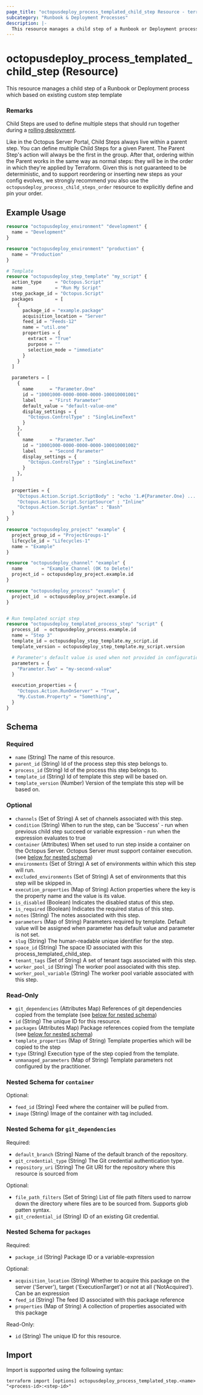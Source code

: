 ```yaml
---
page_title: "octopusdeploy_process_templated_child_step Resource - terraform-provider-octopusdeploy"
subcategory: "Runbook & Deployment Processes"
description: |-
  This resource manages a child step of a Runbook or Deployment process which based on existing custom step template
---
```


# octopusdeploy_process_templated_child_step (Resource)

This resource manages a child step of a Runbook or Deployment process which based on existing custom step template

### Remarks
Child Steps are used to define multiple steps that should run together during a [rolling deployment](https://oc.to/Rolling-Deployments).

Like in the Octopus Server Portal, Child Steps always live within a parent step. You can define multiple Child Steps for a given Parent. The Parent Step's action will always be the first in the group. After that, ordering within the Parent works in the same way as normal steps: they will be in the order in which they're applied by Terraform. Given this is not guaranteed to be deterministic, and to support reordering or inserting new steps as your config evolves, we strongly recommend you also use the `octopusdeploy_process_child_steps_order` resource to explicitly define and pin your order.

## Example Usage

```terraform
resource "octopusdeploy_environment" "development" {
  name = "Development"
}

resource "octopusdeploy_environment" "production" {
  name = "Production"
}

# Template
resource "octopusdeploy_step_template" "my_script" {
  action_type     = "Octopus.Script"
  name            = "Run My Script"
  step_package_id = "Octopus.Script"
  packages        = [
    {
      package_id = "example.package"
      acquisition_location = "Server"
      feed_id = "Feeds-12"
      name = "util.one"
      properties = {
        extract = "True"
        purpose = ""
        selection_mode = "immediate"
      }
    }
  ]

  parameters = [
    {
      name      = "Parameter.One"
      id = "10001000-0000-0000-0000-100010001001"
      label     = "First Parameter"
      default_value = "default-value-one"
      display_settings = {
        "Octopus.ControlType" : "SingleLineText"
      }
    },
    {
      name      = "Parameter.Two"
      id = "10001000-0000-0000-0000-100010001002"
      label     = "Second Parameter"
      display_settings = {
        "Octopus.ControlType" : "SingleLineText"
      }
    },
  ]
    
  properties = {
    "Octopus.Action.Script.ScriptBody" : "echo '1.#{Parameter.One} ... 2.#{Parameter.Two} ...'"
    "Octopus.Action.Script.ScriptSource" : "Inline"
    "Octopus.Action.Script.Syntax" : "Bash"
  }
}

resource "octopusdeploy_project" "example" {
  project_group_id = "ProjectGroups-1"
  lifecycle_id = "Lifecycles-1"
  name = "Example"
}

resource "octopusdeploy_channel" "example" {
  name       = "Example Channel (OK to Delete)"
  project_id = octopusdeploy_project.example.id
}

resource "octopusdeploy_process" "example" {
  project_id  = octopusdeploy_project.example.id
}


# Run templated script step
resource "octopusdeploy_templated_process_step" "script" {
  process_id  = octopusdeploy_process.example.id
  name = "Step 3"
  template_id = octopusdeploy_step_template.my_script.id
  template_version = octopusdeploy_step_template.my_script.version

  # Parameter's default value is used when not provided in configuration
  parameters = {
    "Parameter.Two" = "my-second-value"
  }

  execution_properties = {
    "Octopus.Action.RunOnServer" = "True",
    "My.Custom.Property" = "Something",
  }
}
```

<!-- schema generated by tfplugindocs -->
## Schema

### Required

- `name` (String) The name of this resource.
- `parent_id` (String) Id of the process step this step belongs to.
- `process_id` (String) Id of the process this step belongs to.
- `template_id` (String) Id of template this step will be based on.
- `template_version` (Number) Version of the template this step will be based on.

### Optional

- `channels` (Set of String) A set of channels associated with this step.
- `condition` (String) When to run the step, can be 'Success' - run when previous child step succeed or variable expression - run when the expression evaluates to true
- `container` (Attributes) When set used to run step inside a container on the Octopus Server. Octopus Server must support container execution. (see [below for nested schema](#nestedatt--container))
- `environments` (Set of String) A set of environments within which this step will run.
- `excluded_environments` (Set of String) A set of environments that this step will be skipped in.
- `execution_properties` (Map of String) Action properties where the key is the property name and the value is its value.
- `is_disabled` (Boolean) Indicates the disabled status of this step.
- `is_required` (Boolean) Indicates the required status of this step.
- `notes` (String) The notes associated with this step.
- `parameters` (Map of String) Parameters required by template. Default value will be assigned when parameter has default value and parameter is not set.
- `slug` (String) The human-readable unique identifier for the step.
- `space_id` (String) The space ID associated with this process_templated_child_step.
- `tenant_tags` (Set of String) A set of tenant tags associated with this step.
- `worker_pool_id` (String) The worker pool associated with this step.
- `worker_pool_variable` (String) The worker pool variable associated with this step.

### Read-Only

- `git_dependencies` (Attributes Map) References of git dependencies copied from the template (see [below for nested schema](#nestedatt--git_dependencies))
- `id` (String) The unique ID for this resource.
- `packages` (Attributes Map) Package references copied from the template (see [below for nested schema](#nestedatt--packages))
- `template_properties` (Map of String) Template properties which will be copied to the step
- `type` (String) Execution type of the step copied from the template.
- `unmanaged_parameters` (Map of String) Template parameters not configured by the practitioner.

<a id="nestedatt--container"></a>
### Nested Schema for `container`

Optional:

- `feed_id` (String) Feed where the container will be pulled from.
- `image` (String) Image of the container with tag included.


<a id="nestedatt--git_dependencies"></a>
### Nested Schema for `git_dependencies`

Required:

- `default_branch` (String) Name of the default branch of the repository.
- `git_credential_type` (String) The Git credential authentication type.
- `repository_uri` (String) The Git URI for the repository where this resource is sourced from

Optional:

- `file_path_filters` (Set of String) List of file path filters used to narrow down the directory where files are to be sourced from. Supports glob patten syntax.
- `git_credential_id` (String) ID of an existing Git credential.


<a id="nestedatt--packages"></a>
### Nested Schema for `packages`

Required:

- `package_id` (String) Package ID or a variable-expression

Optional:

- `acquisition_location` (String) Whether to acquire this package on the server ('Server'), target ('ExecutionTarget') or not at all ('NotAcquired'). Can be an expression
- `feed_id` (String) The feed ID associated with this package reference
- `properties` (Map of String) A collection of properties associated with this package

Read-Only:

- `id` (String) The unique ID for this resource.

## Import

Import is supported using the following syntax:

```shell
terraform import [options] octopusdeploy_process_templated_step.<name> "<process-id>:<step-id>"
```
